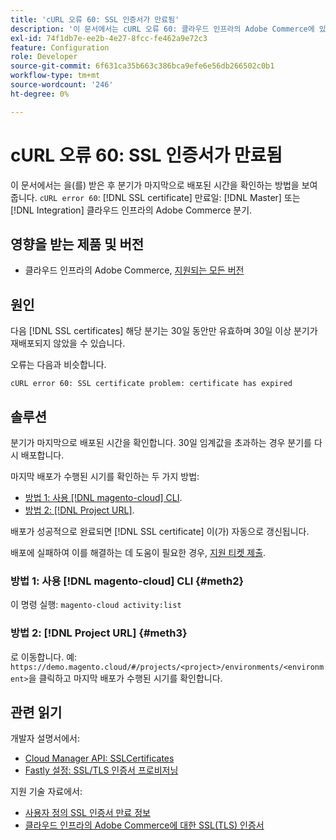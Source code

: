 ```yaml
---
title: 'cURL 오류 60: SSL 인증서가 만료됨'
description: '이 문서에서는 cURL 오류 60: 클라우드 인프라의 Adobe Commerce에 있는 기본 또는 통합 분기에서 SSL 인증서가 만료된 후 분기를 마지막으로 배포한 시기를 확인하는 방법을 보여 줍니다.'
exl-id: 74f1db7e-ee2b-4e27-8fcc-fe462a9e72c3
feature: Configuration
role: Developer
source-git-commit: 6f631ca35b663c386bca9efe6e56db266502c0b1
workflow-type: tm+mt
source-wordcount: '246'
ht-degree: 0%

---
```


# cURL 오류 60: SSL 인증서가 만료됨

이 문서에서는 을(를) 받은 후 분기가 마지막으로 배포된 시간을 확인하는 방법을 보여 줍니다. `cURL error 60`: [!DNL SSL certificate] 만료일: [!DNL Master] 또는 [!DNL Integration] 클라우드 인프라의 Adobe Commerce 분기.

## 영향을 받는 제품 및 버전

* 클라우드 인프라의 Adobe Commerce, [지원되는 모든 버전](https://magento.com/sites/default/files/magento-software-lifecycle-policy.pdf)

## 원인

다음 [!DNL SSL certificates] 해당 분기는 30일 동안만 유효하며 30일 이상 분기가 재배포되지 않았을 수 있습니다.

오류는 다음과 비슷합니다.

```cURL
cURL error 60: SSL certificate problem: certificate has expired
```

## 솔루션

분기가 마지막으로 배포된 시간을 확인합니다. 30일 임계값을 초과하는 경우 분기를 다시 배포합니다.

마지막 배포가 수행된 시기를 확인하는 두 가지 방법:

* [방법 1: 사용 [!DNL magento-cloud] CLI](#meth2).
* [방법 2: [!DNL Project URL]](#meth3).

배포가 성공적으로 완료되면 [!DNL SSL certificate] 이(가) 자동으로 갱신됩니다.

배포에 실패하여 이를 해결하는 데 도움이 필요한 경우, [지원 티켓 제출](https://experienceleague.adobe.com/docs/commerce-knowledge-base/kb/help-center-guide/magento-help-center-user-guide.html#submit-ticket).

### 방법 1: 사용 [!DNL magento-cloud] CLI {#meth2}

이 명령 실행: `magento-cloud activity:list`

### 방법 2: [!DNL Project URL] {#meth3}

로 이동합니다. 예: `https://demo.magento.cloud/#/projects/<project>/environments/<environment>`을 클릭하고 마지막 배포가 수행된 시기를 확인합니다.

## 관련 읽기

개발자 설명서에서:

* [Cloud Manager API: SSLCertificates](https://developer.adobe.com/experience-cloud/cloud-manager/reference/api/#tag/SSLCertificates)
* [Fastly 설정: SSL/TLS 인증서 프로비저닝](https://devdocs.magento.com/cloud/cdn/configure-fastly.html#provision-ssltls-certificates)

지원 기술 자료에서:

* [사용자 정의 SSL 인증서 만료 정보](https://experienceleague.adobe.com/docs/commerce-knowledge-base/kb/troubleshooting/miscellaneous/custom-ssl-certificate-expiration-information.html)
* [클라우드 인프라의 Adobe Commerce에 대한 SSL(TLS) 인증서](https://experienceleague.adobe.com/docs/commerce-knowledge-base/kb/how-to/ssl-tls-certificates-for-magento-commerce-cloud-faq.html)
